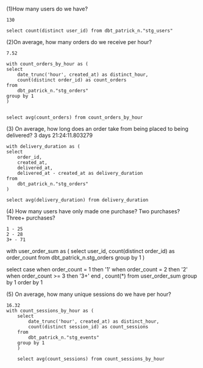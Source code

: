 (1)How many users do we have?

    130
    
    select count(distinct user_id) from dbt_patrick_n."stg_users"

(2)On average, how many orders do we receive per hour?

    7.52

    with count_orders_by_hour as (
    select 
        date_trunc('hour', created_at) as distinct_hour,
        count(distinct order_id) as count_orders
    from
        dbt_patrick_n."stg_orders"
    group by 1
    )


    select avg(count_orders) from count_orders_by_hour

(3) On average, how long does an order take from being placed to being delivered?
    3 days 21:24:11.803279

    with delivery_duration as (
    select 
        order_id,
        created_at,
        delivered_at,
        delivered_at - created_at as delivery_duration
    from
        dbt_patrick_n."stg_orders"
    )

    select avg(delivery_duration) from delivery_duration

(4) How many users have only made one purchase? Two purchases? Three+ purchases?

    1 - 25
    2 - 28
    3+ - 71

with user_order_sum as (
  select 
    user_id, 
    count(distinct order_id) as order_count
  from dbt_patrick_n.stg_orders
  group by 1
  )
  
select 
  case 
  when order_count = 1 then '1'
  when order_count = 2 then '2'
  when order_count >= 3 then '3+'
  end
  , count(*)
from user_order_sum
group by 1
order by 1

(5) On average, how many unique sessions do we have per hour?

    16.32
    with count_sessions_by_hour as (
        select 
            date_trunc('hour', created_at) as distinct_hour,
            count(distinct session_id) as count_sessions
        from
            dbt_patrick_n."stg_events"
        group by 1
        )

        select avg(count_sessions) from count_sessions_by_hour